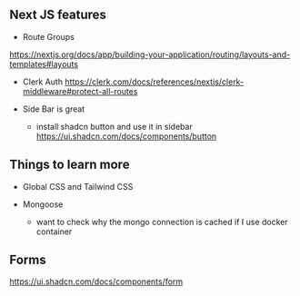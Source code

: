 ## Next JS features

- Route Groups

https://nextjs.org/docs/app/building-your-application/routing/layouts-and-templates#layouts

- Clerk Auth
  https://clerk.com/docs/references/nextjs/clerk-middleware#protect-all-routes

- Side Bar is great
  - install shadcn button and use it in sidebar
    https://ui.shadcn.com/docs/components/button

## Things to learn more

- Global CSS and Tailwind CSS

- Mongoose
  - want to check why the mongo connection is cached if I use docker container

## Forms

https://ui.shadcn.com/docs/components/form
